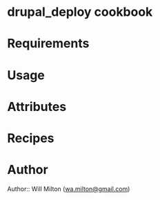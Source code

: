 # drupal_deploy cookbook

# Requirements

# Usage

# Attributes

# Recipes

# Author

Author:: Will Milton (<wa.milton@gmail.com>)
